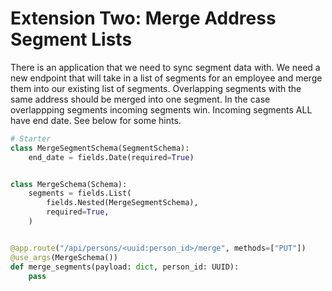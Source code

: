 # Extension Two: Merge Address Segment Lists

There is an application that we need to sync segment data with. We need a new endpoint that will take in a list of segments for an employee and merge them into our existing list of segments. Overlapping segments with the same address should be merged into one segment. In the case overlappping segments incoming segments win. Incoming segments ALL have end date. See below for some hints.

```python
# Starter
class MergeSegmentSchema(SegmentSchema):
    end_date = fields.Date(required=True)


class MergeSchema(Schema):
    segments = fields.List(
        fields.Nested(MergeSegmentSchema),
        required=True,
    )


@app.route("/api/persons/<uuid:person_id>/merge", methods=["PUT"])
@use_args(MergeSchema())
def merge_segments(payload: dict, person_id: UUID):
    pass
```
